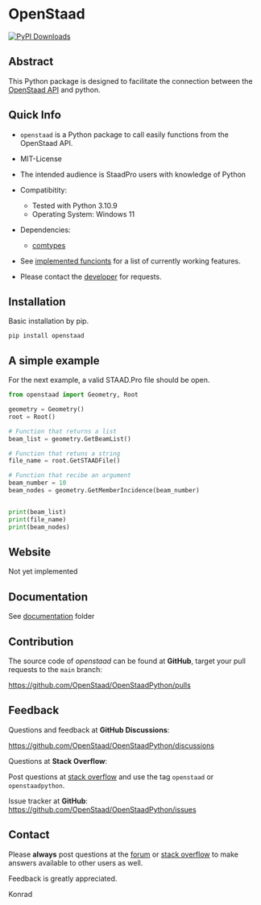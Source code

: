# OpenStaad

[![PyPI Downloads](https://static.pepy.tech/badge/openstaad)](https://pepy.tech/projects/openstaad)

## Abstract

This Python package is designed to facilitate the connection between the [OpenStaad API](https://docs.bentley.com/LiveContent/web/STAAD.Pro%20Help-v14/en/GUID-93E26CB6-E60E-4175-920A-72D504639722.html) and python. 

## Quick Info

- `openstaad` is a Python package to call easily functions from the OpenStaad API.
- MIT-License
- The intended audience is StaadPro users with knowledge of Python
- Compatibitity:
    - Tested with Python 3.10.9
    - Operating System: Windows 11  
- Dependencies:
    - [comtypes](https://pypi.org/project/comtypes/)

- See [implemented funcionts](docs/implemented.md) for a list of currently working features.
- Please contact the [developer](openstee611@gmail.com) for requests.

## Installation

Basic installation by pip.

    pip install openstaad

## A simple example

For the next example, a valid STAAD.Pro file should be open.

```Python
from openstaad import Geometry, Root

geometry = Geometry()
root = Root()

# Function that returns a list
beam_list = geometry.GetBeamList()

# Function that retuns a string
file_name = root.GetSTAADFile()

# Function that recibe an argument
beam_number = 10 
beam_nodes = geometry.GetMemberIncidence(beam_number)


print(beam_list)
print(file_name)
print(beam_nodes)
```

## Website

Not yet implemented

## Documentation

See [documentation](/docs/) folder 

## Contribution

The source code of *openstaad* can be found at __GitHub__, target your pull requests to the `main` branch:

https://github.com/OpenStaad/OpenStaadPython/pulls


## Feedback

Questions and feedback at __GitHub Discussions__:

https://github.com/OpenStaad/OpenStaadPython/discussions

Questions at __Stack Overflow__:

Post questions at [stack overflow](https://stackoverflow.com/) and use the tag `openstaad` or `openstaadpython`.

Issue tracker at __GitHub__: https://github.com/OpenStaad/OpenStaadPython/issues

## Contact

Please __always__ post questions at the [forum](https://github.com/OpenStaad/OpenStaadPython/discussions) 
or [stack overflow](https://stackoverflow.com/) to make answers 
available to other users as well. 

Feedback is greatly appreciated.

Konrad
